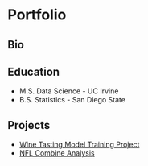 # Portfolio

## Bio

## Education 
- M.S. Data Science - UC Irvine
- B.S. Statistics - San Diego State

## Projects
- [Wine Tasting Model Training Project](https://github.com/JoshuaGataric/Wine-Tasting-Model-Training-Project)
-  [NFL Combine Analysis](https://github.com/JoshuaGataric/NFL-Combine-Analysis)
